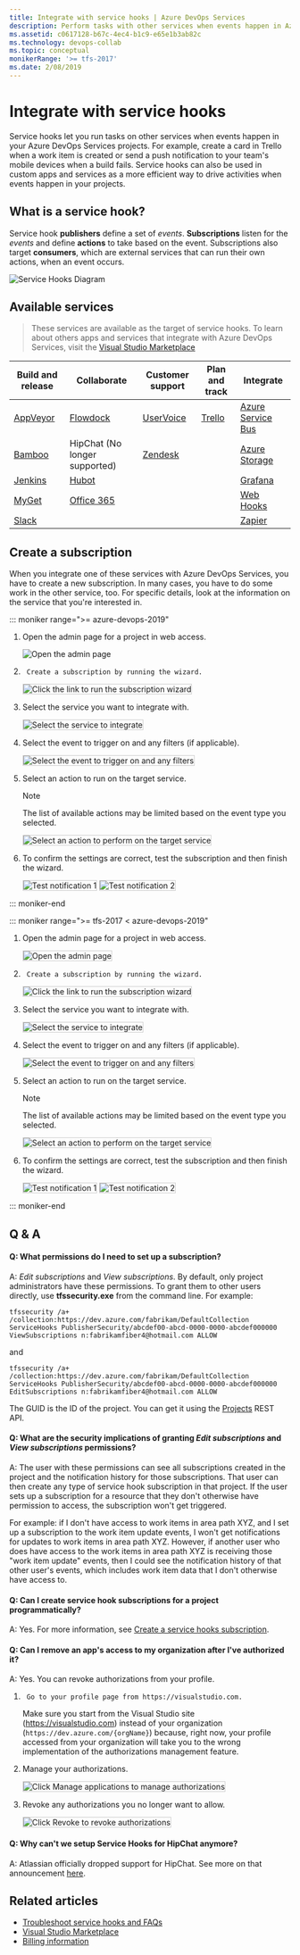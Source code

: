 ```yaml
---
title: Integrate with service hooks | Azure DevOps Services
description: Perform tasks with other services when events happen in Azure DevOps Services projects
ms.assetid: c0617128-b67c-4ec4-b1c9-e65e1b3ab82c
ms.technology: devops-collab
ms.topic: conceptual
monikerRange: '>= tfs-2017'
ms.date: 2/08/2019
---
```


# Integrate with service hooks

Service hooks let you run tasks on other services when events happen in your Azure DevOps Services
projects. For example, create a card in Trello when a work item is created
or send a push notification to your team's mobile devices when a build fails. Service hooks
can also be used in custom apps and services as a more efficient way to drive activities
when events happen in your projects.

## What is a service hook?

Service hook **publishers** define a set of _events_. **Subscriptions** listen for the _events_ and
define **actions** to take based on the event.
Subscriptions also target **consumers**, which are external services that can run their own actions,
when an event occurs.

![Service Hooks Diagram](./media/service-hooks.png)

## Available services

> These services are available as the target of service hooks. To learn about others apps and services that
> integrate with Azure DevOps Services, visit the [Visual Studio Marketplace](https://marketplace.visualstudio.com/#AzureDevOpsServices)

| Build and release                                                                  | Collaborate                                                                                                                                 | Customer support                                                                                        | Plan and track                 | Integrate                                                                                                          |
| ---------------------------------------------------------------------------------- | ------------------------------------------------------------------------------------------------------------------------------------------- | ------------------------------------------------------------------------------------------------------- | ------------------------------ | ------------------------------------------------------------------------------------------------------------------ |
| [AppVeyor](https://www.appveyor.com/docs/)                                         | [Flowdock](https://www.flowdock.com/api/integration-getting-started)                                                                        | [UserVoice](https://feedback.uservoice.com/knowledgebase/articles/363410-vsts-azure-devops-integration) | [Trello](./services/trello.md) | [Azure Service Bus](../pipelines/tasks/utility/publish-to-azure-service-bus.md)                                    |
| [Bamboo](https://confluence.atlassian.com/bamboo/enabling-webhooks-946626050.html) | HipChat (No longer supported)                                                                                                               | [Zendesk](https://support.zendesk.com/hc/articles/204890268-Creating-webhooks-with-the-HTTP-target)     |                                | [Azure Storage](https://docs.microsoft.com/azure/azure-functions/functions-integrate-storage-queue-output-binding) |
| [Jenkins](./services/jenkins.md)                                                   | [Hubot](https://hubot.github.com/docs/)                                                                                                     |                                                                                                         |                                | [Grafana](./services/grafana.md)                                                                                   |
| [MyGet](https://docs.myget.org/docs/reference/webhooks)                            | [Office 365](https://docs.microsoft.com/office/office-365-management-api/office-365-management-activity-api-reference#start-a-subscription) |                                                                                                         |                                | [Web Hooks](./services/webhooks.md)                                                                                |
| [Slack](./services/slack.md)                                                       |                                                                                                                                             |                                                                                                         |                                | [Zapier](https://zapier.com/apps/webhook/integrations)                                                             |

## Create a subscription

When you integrate one of these services with Azure DevOps Services,
you have to create a new subscription. In many cases,
you have to do some work in the other service, too. For specific details,
look at the information on the service that you're interested in.

::: moniker range=">= azure-devops-2019"

1.  Open the admin page for a project in web access.

    <img alt="Open the admin page" src="./media/devops-service-hooks.png" />

2.      Create a subscription by running the wizard.

    <img alt="Click the link to run the subscription wizard" src="./media/devops-create-subscription.png" style="border: 1px solid #CCCCCC" />

3.  Select the service you want to integrate with.

    <img alt="Select the service to integrate" src="./media/selectservice.png" style="border: 1px solid #CCCCCC" />

4.  Select the event to trigger on and any filters (if applicable).

    <img alt="Select the event to trigger on and any filters" src="./media/Trello_wizard_Event.png" style="border: 1px solid #CCCCCC" />

5.  Select an action to run on the target service.

    > [!NOTE]
    > The list of available actions may be limited based on the event type you selected.

    <img alt="Select an action to perform on the target service" src="./media/Trello_wizard_Action.png" style="border: 1px solid #CCCCCC" />

6.  To confirm the settings are correct, test the subscription and then finish the wizard.

    <img alt="Test notification 1" src="./media/test1.png" style="border: 1px solid #CCCCCC" />

    <img alt="Test notification 2" src="./media/test2.png" style="border: 1px solid #CCCCCC" />

::: moniker-end

::: moniker range=">= tfs-2017 < azure-devops-2019"

1.  Open the admin page for a project in web access.

    <img alt="Open the admin page" src="./media/openadmin.png" style="border: 1px solid #CCCCCC" />

2.      Create a subscription by running the wizard.

    <img alt="Click the link to run the subscription wizard" src="./media/createfirst.png" style="border: 1px solid #CCCCCC" />

3.  Select the service you want to integrate with.

    <img alt="Select the service to integrate" src="./media/selectservice.png" style="border: 1px solid #CCCCCC" />

4.  Select the event to trigger on and any filters (if applicable).

    <img alt="Select the event to trigger on and any filters" src="./media/Trello_wizard_Event.png" style="border: 1px solid #CCCCCC" />

5.  Select an action to run on the target service.

    > [!NOTE]
    > The list of available actions may be limited based on the event type you selected.

    <img alt="Select an action to perform on the target service" src="./media/Trello_wizard_Action.png" style="border: 1px solid #CCCCCC" />

6.  To confirm the settings are correct, test the subscription and then finish the wizard.

    <img alt="Test notification 1" src="./media/test1.png" style="border: 1px solid #CCCCCC" />

    <img alt="Test notification 2" src="./media/test2.png" style="border: 1px solid #CCCCCC" />

::: moniker-end

## Q & A

<!-- BEGINSECTION class="md-qanda" -->

<a id="subscription-permissions" />

#### Q: What permissions do I need to set up a subscription?

A: _Edit subscriptions_ and _View subscriptions_. By default, only project administrators
have these permissions. To grant them to other users directly, use **tfssecurity.exe**
from the command line. For example:

```
tfssecurity /a+ /collection:https://dev.azure.com/fabrikam/DefaultCollection ServiceHooks PublisherSecurity/abcdef00-abcd-0000-0000-abcdef000000 ViewSubscriptions n:fabrikamfiber4@hotmail.com ALLOW
```

and

```
tfssecurity /a+ /collection:https://dev.azure.com/fabrikam/DefaultCollection ServiceHooks PublisherSecurity/abcdef00-abcd-0000-0000-abcdef000000 EditSubscriptions n:fabrikamfiber4@hotmail.com ALLOW
```

The GUID is the ID of the project. You can get it using the [Projects](/rest/api/vsts/) REST API.

#### Q: What are the security implications of granting _Edit subscriptions_ and _View subscriptions_ permissions?

A: The user with these permissions can see all subscriptions created in the
project and the notification history for those subscriptions. That user can then
create any type of service hook subscription in that project. If the user sets up a
subscription for a resource that they don't otherwise have permission to access, the
subscription won't get triggered.

For example: if I don't have access to work items in area path XYZ, and I set up a
subscription to the work item update events, I won't get notifications for updates
to work items in area path XYZ. However, if another user who does have access to the work
items in area path XYZ is receiving those "work item update" events, then I could see the
notification history of that other user's events, which includes work item data that I
don't otherwise have access to.

#### Q: Can I create service hook subscriptions for a project programmatically?

A: Yes. For more information, see [Create a service hooks subscription](create-subscription.md).

#### Q: Can I remove an app's access to my organization after I've authorized it?

A: Yes. You can revoke authorizations from your profile.

1.      Go to your profile page from https://visualstudio.com.

    Make sure you start from the Visual Studio site (https://visualstudio.com)
    instead of your organization (`https://dev.azure.com/{orgName}`) because, right now,
    your profile accessed from your organization will take you to the wrong implementation
    of the authorizations management feature.

2.  Manage your authorizations.

    <img alt="Click Manage applications to manage authorizations" src="./media/Profile-manage-applications.png" style="border: 1px solid #CCCCCC" />

3.  Revoke any authorizations you no longer want to allow.

    <img alt="Click Revoke to revoke authorizations" src="./media/authorizations.png" style="border: 1px solid #CCCCCC" />

#### Q: Why can't we setup Service Hooks for HipChat anymore?

A: Atlassian officially dropped support for HipChat. See more on that announcement [here](https://www.atlassian.com/partnerships/slack/faq#faq-3ccc5a61-711b-4ef2-9ca2-3a34b2ec143b).

<!-- ENDSECTION -->

## Related articles

* [Troubleshoot service hooks and FAQs](troubleshoot.md)
* [Visual Studio Marketplace](https://marketplace.visualstudio.com/azuredevops)
* [Billing information](../organizations/billing/index.md)
